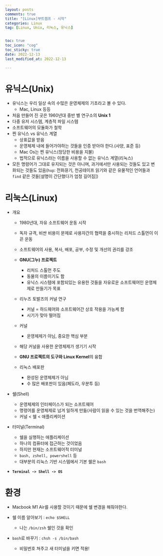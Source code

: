 ```yaml
---
layout: posts
comments: true
title: "[Linux]부트캠프 - 시작"
categories: Linux
tag: [Linux, Unix, 리눅스, 유닉스]


toc: true
toc_icon: "cog"
toc_sticky: true
date: 2022-12-13
last_modified_at: 2022-12-13

---
```




# 유닉스(Unix)

* 유닉스는 우리 일상 속의 수많은 운영체제의 기초라고 볼 수 있다.
  * Mac, Linux 등등
* 처음 만들어 진 곳은 1960년대 중반 벨 연구소의 **Unix 1**
* 다중 유저 시스템, 계층적 파일 시스템
* 소프트웨어의 모듈화가 철학
* 찐 유닉스 vs 유닉스 계열
  * 상표값을 받음
  * 운영체제 내에 들어가야하는 것들을 인증 받아야 한다.(사양, 표준 등)
  * Mac Os는 찐 유닉스(정당한 비용을 지불)
  * 법적으로 유닉스라는 이름을 사용할 수 없는 유닉스 계열(리눅스)
* 모든 명령어가 그대로 유지되는 것은 아니며, 과거에서만 사용되는 것들도 있고 변화되는 것들도 있음(`hup`: 전화끊기, 천공테이프 읽기와 같은 유물적인 언어들과 `find` 같은 것들[설명이 간단했다가 엄청 길어짐])





# 리눅스(Linux)

* 개요

  * 1980년대, 자유 소프트웨어 운동 시작

  * 독자 규격, 비싼 비용이 문제로 사용자간의 협력을 중시하는 리처드 스톨먼이 이끈 운동
  * 소프트웨어의 사용, 복사, 배포, 공부, 수정 및 개선의 권리를 강조
  * **GNU(그누) 프로젝트** 
    * 리처드 스톨먼 주도
    * 동물의 이름이기도 함
    * 유닉스 시스템에 포함되있는 유용한 것들을 자유로운 소프트웨어인 운영체제로 만들기가 목표
  * 리누즈 토발즈의 커널 연구
    * 커널 = 하드웨어와 소프트웨어간 상호 작용을 가능케 함
    * 시기가 맞아 떨어짐
  * 커널
    * 운영체제가 아님, 중요한 핵심 부분
  * 해당 커널을 사용한 운영체제가 생기기 시작
  * **GNU 프로젝트의 도구와 Linux Kernel**의 융합
  * 리눅스 배포판
    * 완성된 운영체제가 아님
    * 수 많은 배포판이 있음(페도라, 우분투 등)

* 쉘(Shell)

  * 운영체제의 인터페이스가 되는 소프트웨어
  * 명령어를 운영체제로 넘겨 일하게 만듦(사람이 읽을 수 있는 것을 번역해주는)
  * 커널 < 쉘 < 애플리케이션

* 터미널(Terminal)

  * 쉘을 실행하는 애플리케이션
  * 하나의 컴퓨터에 접근하는 것이었음
  * 하지만 현재는 소프트웨어적 터미널
  * `bash, zshell, powershell` 등
  * 대부분의 리눅스 기반 시스템에서 기본 쉘은 `bash`

* **`Terminal -> Shell -> OS`**





# 환경

* Macbook M1 Air를 사용할 것이기 때문에 쉘 변경을 해줘야한다.

* 쉘 이름 알아보기 : `echo $SHELL`

  * 나는 `/bin/zsh` 쉘인 것을 확인

* `bash`로 바꾸기 : `chsh -s /bin/bash`

  * 비밀번호 쳐주고 새 터미널을 키면 적용!

  